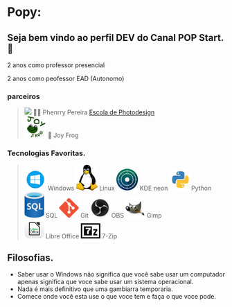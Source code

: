 # Popy:
## Seja bem vindo ao perfil DEV do Canal POP Start. 👋
<p>2 anos como professor presencial</p>
<p>2 anos como peofessor EAD (Autonomo)</p>

### parceiros
> <img src="https://avatars.githubusercontent.com/u/91348519?v=4" width="50"> 🙎‍♂️ Phenrry Pereira <a href=https://www.youtube.com/@escoladephotodesign/videos>Escola de Photodesign</a><br>
> <img src="Joy_Frog.png" width="50"> 🐸 Joy Frog
### Tecnologias Favoritas.
><img src="windows.png" width="50"> Windows 
><img src="tux.png" width="50"> Linux
><img src="KDE neon.png" width="50"> KDE neon
><img src="python.png" width="50">Python 
><img src="sql.png" width="45"> SQL
><img src="git.png" width="45"> Git
><img src="obs.png" width="45"> OBS
><img src="gimp.png" width="45"> Gimp<br>
><img src="libre_office_logo.png" width="45"> Libre Office
><img src="7-Zip.png" width="45"> 7-Zip
## Filosofias.
- Saber usar o Windows não significa que você sabe usar um computador apenas significa que voce sabe usar um sistema operacional.
- Nada é mais definitivo que uma gambiarra temporaria.
- Comece onde você esta use o que voce tem e faça o que voce pode. 
<!--
**Vinicius-PyDev/Vinicius-PyDev** is a ✨ _special_ ✨ repository because its `README.md` (this file) appears on your GitHub profile.

Here are some ideas to get you started:

- 🔭 Teste de custom
- 🌱 I’m currently learning ...
- 👯 I’m looking to collaborate on ...
- 🤔 I’m looking for help with ...
- 💬 Ask me about ...
- 📫 How to reach me: ...
- 😄 Pronouns: ...
- ⚡ Fun fact: ...
-->
